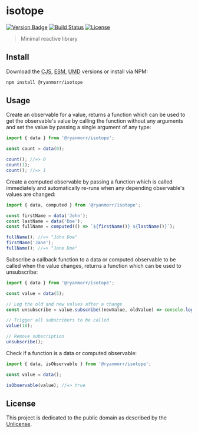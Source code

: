 # isotope

[![Version Badge][version-image]][project-url]
[![Build Status][build-image]][build-url]
[![License][license-image]][license-url]

> Minimal reactive library

## Install

Download the [CJS](https://github.com/ryanmorr/isotope/raw/master/dist/isotope.cjs.js), [ESM](https://github.com/ryanmorr/isotope/raw/master/dist/isotope.esm.js), [UMD](https://github.com/ryanmorr/isotope/raw/master/dist/isotope.umd.js) versions or install via NPM:

``` sh
npm install @ryanmorr/isotope
```

## Usage

Create an observable for a value, returns a function which can be used to get the observable's value by calling the function without any arguments and set the value by passing a single argument of any type:

``` javascript
import { data } from '@ryanmorr/isotope';

const count = data(0);

count(); //=> 0
count(1);
count(); //=> 1
```

Create a computed observable by passing a function which is called immediately and automatically re-runs when any depending observable's values are changed:

``` javascript
import { data, computed } from '@ryanmorr/isotope';

const firstName = data('John');
const lastName = data('Doe');
const fullName = computed(() => `${firstName()} ${lastName()}`);

fullName(); //=> "John Doe"
firstName('Jane');
fullName(); //=> "Jane Doe"
```

Subscribe a callback function to a data or computed observable to be called when the value changes, returns a function which can be used to unsubscribe:

``` javascript
import { data } from '@ryanmorr/isotope';

const value = data(5);

// Log the old and new values after a change
const unsubscribe = value.subscribe((newValue, oldValue) => console.log(newValue, oldValue));

// Trigger all subscribers to be called
value(10);

// Remove subscription
unsubscribe();
```

Check if a function is a data or computed observable:

``` javascript
import { data, isObservable } from '@ryanmorr/isotope';

const value = data();

isObservable(value); //=> true
```

## License

This project is dedicated to the public domain as described by the [Unlicense](http://unlicense.org/).

[project-url]: https://github.com/ryanmorr/isotope
[version-image]: https://badge.fury.io/gh/ryanmorr%2Fisotope.svg
[build-url]: https://travis-ci.org/ryanmorr/isotope
[build-image]: https://travis-ci.org/ryanmorr/isotope.svg
[license-image]: https://img.shields.io/badge/license-Unlicense-blue.svg
[license-url]: UNLICENSE